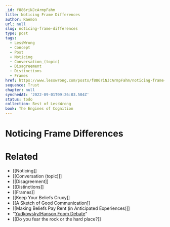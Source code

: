 ```yaml
---
_id: f886riNJcArmpFahm
title: Noticing Frame Differences
author: Raemon
url: null
slug: noticing-frame-differences
type: post
tags:
  - LessWrong
  - Concept
  - Post
  - Noticing
  - Conversation_(topic)
  - Disagreement
  - Distinctions
  - Frames
href: https://www.lesswrong.com/posts/f886riNJcArmpFahm/noticing-frame-differences
sequence: Trust
chapter: null
synchedAt: '2022-09-01T09:26:03.504Z'
status: todo
collection: Best of LessWrong
book: The Engines of Cognition
---
```


# Noticing Frame Differences


# Related

- [[Noticing]]
- [[Conversation (topic)]]
- [[Disagreement]]
- [[Distinctions]]
- [[Frames]]
- [[Keep Your Beliefs Cruxy]]
- [[A Sketch of Good Communication]]
- [[Making Beliefs Pay Rent (in Anticipated Experiences)]]
- "[Yudkowsky/Hanson Foom Debate](https://intelligence.org/ai-foom-debate/)"
- [[Do you fear the rock or the hard place?]]